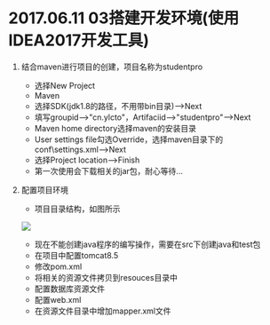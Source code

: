 # 2017.06.11 03搭建开发环境(使用IDEA2017开发工具)  
 
1. 结合maven进行项目的创建，项目名称为studentpro  

	- 选择New Project  
	- Maven  
	- 选择SDK(jdk1.8的路径，不用带bin目录)-->Next
	- 填写groupid-->"cn.ylcto"，Artifaciid-->"studentpro"-->Next  
	- Maven home directory选择maven的安装目录  
	- User settings file勾选Override，选择maven目录下的conf\settings.xml-->Next  
	- 选择Project location-->Finish  
	- 第一次使用会下载相关的jar包，耐心等待...

1. 配置项目环境

	- 项目目录结构，如图所示  
	
	![](../../images/01.jpg)

	- 现在不能创建java程序的编写操作，需要在src下创建java和test包  
	- 在项目中配置tomcat8.5
	- 修改pom.xml  
	- 将相关的资源文件拷贝到resouces目录中  
	- 配置数据库资源文件  
	- 配置web.xml  
	- 在资源文件目录中增加mapper.xml文件  
	